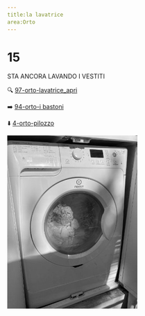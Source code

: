 ```yaml
---
title:la lavatrice
area:Orto
---
```

# 15
STA ANCORA LAVANDO I VESTITI

🔍  [97-orto-lavatrice_apri](97-orto-lavatrice_apri.md)

➡️ [94-orto-i bastoni](94-orto-i%20bastoni.md)

⬇️ [4-orto-pilozzo](4-orto-pilozzo.md)

![foto_36](_assets/preview/foto_36.jpg)